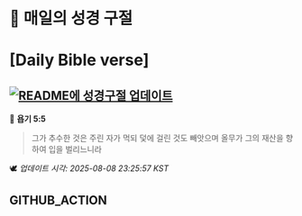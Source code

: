 # 🙏 매일의 성경 구절
# [Daily Bible verse]
## [![README에 성경구절 업데이트](https://github.com/DONGSUKA/first_test/actions/workflows/update-readme-bible.yml/badge.svg)](https://github.com/DONGSUKA/first_test/actions/workflows/update-readme-bible.yml)
<!-- START_BIBLE_VERSE -->
📖 **욥기 5:5**
> 그가 추수한 것은 주린 자가 먹되 덫에 걸린 것도 빼앗으며 올무가 그의 재산을 향하여 입을 벌리느니라

🕊️ _업데이트 시각: 2025-08-08 23:25:57 KST_
  <!-- END_BIBLE_VERSE -->
## GITHUB_ACTION
